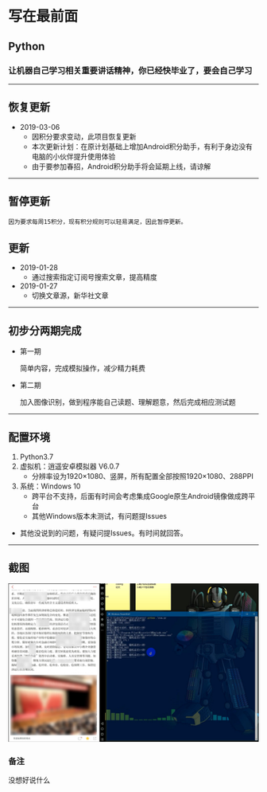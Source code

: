 # 写在最前面

## Python

### 让机器自己学习相关重要讲话精神，你已经快毕业了，要会自己学习

---

## 恢复更新

* 2019-03-06
  * 因积分要求变动，此项目恢复更新
  * 本次更新计划：在原计划基础上增加Android积分助手，有利于身边没有电脑的小伙伴提升使用体验
  * 由于要参加春招，Android积分助手将会延期上线，请谅解

---  

## 暂停更新

    因为要求每周15积分，现有积分规则可以轻易满足，因此暂停更新。

## 更新

* 2019-01-28
  * 通过搜索指定订阅号搜索文章，提高精度
* 2019-01-27
  * 切换文章源，新华社文章

---

## 初步分两期完成

* 第一期  

    简单内容，完成模拟操作，减少精力耗费

* 第二期  

    加入图像识别，做到程序能自己读题、理解题意，然后完成相应测试题

---

## 配置环境  

1. Python3.7  
2. 虚拟机：逍遥安卓模拟器 V6.0.7  
    * 分辨率设为1920×1080、竖屏，所有配置全部按照1920×1080、288PPI
3. 系统：Windows 10  
    * 跨平台不支持，后面有时间会考虑集成Google原生Android镜像做成跨平台  
    * 其他Windows版本未测试，有问题提Issues

* 其他没说到的问题，有疑问提Issues。有时间就回答。  

---  

## 截图

![screenshot](./screenshot/screenshot.jpg)  

### 备注

没想好说什么